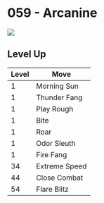 # 059 - Arcanine
![][059]

## Level Up

Level | Move
---   | ---
  1   | Morning Sun
  1   | Thunder Fang
  1   | Play Rough
  1   | Bite
  1   | Roar
  1   | Odor Sleuth
  1   | Fire Fang
 34   | Extreme Speed
 44   | Close Combat
 54   | Flare Blitz

[059]: ../img/pokemon/059.png
